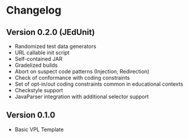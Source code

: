 # Changelog

## Version 0.2.0 (JEdUnit)

- Randomized test data generators
- URL callable init script
- Self-contained JAR
- Gradelized builds
- Abort on suspect code patterns (Injection, Redirection)
- Check of conformance with coding constraints
- Set of opt-in/out coding constraints common in educational contexts
- Checkstyle support
- JavaParser integration with additional selector support

## Version 0.1.0

- Basic VPL Template